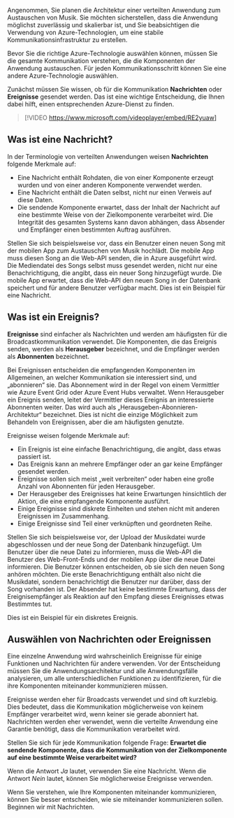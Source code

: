 Angenommen, Sie planen die Architektur einer verteilten Anwendung zum Austauschen von Musik. Sie möchten sicherstellen, dass die Anwendung möglichst zuverlässig und skalierbar ist, und Sie beabsichtigen die Verwendung von Azure-Technologien, um eine stabile Kommunikationsinfrastruktur zu erstellen.

Bevor Sie die richtige Azure-Technologie auswählen können, müssen Sie die gesamte Kommunikation verstehen, die die Komponenten der Anwendung austauschen. Für jeden Kommunikationsschritt können Sie eine andere Azure-Technologie auswählen.

Zunächst müssen Sie wissen, ob für die Kommunikation **Nachrichten** oder **Ereignisse** gesendet werden. Das ist eine wichtige Entscheidung, die Ihnen dabei hilft, einen entsprechenden Azure-Dienst zu finden.

> [!VIDEO https://www.microsoft.com/videoplayer/embed/RE2yuaw]

## <a name="what-is-a-message"></a>Was ist eine Nachricht?
In der Terminologie von verteilten Anwendungen weisen **Nachrichten** folgende Merkmale auf:

- Eine Nachricht enthält Rohdaten, die von einer Komponente erzeugt wurden und von einer anderen Komponente verwendet werden.
- Eine Nachricht enthält die Daten selbst, nicht nur einen Verweis auf diese Daten.
- Die sendende Komponente erwartet, dass der Inhalt der Nachricht auf eine bestimmte Weise von der Zielkomponente verarbeitet wird. Die Integrität des gesamten Systems kann davon abhängen, dass Absender und Empfänger einen bestimmten Auftrag ausführen.

Stellen Sie sich beispielsweise vor, dass ein Benutzer einen neuen Song mit der mobilen App zum Austauschen von Musik hochlädt. Die mobile App muss diesen Song an die Web-API senden, die in Azure ausgeführt wird. Die Mediendatei des Songs selbst muss gesendet werden, nicht nur eine Benachrichtigung, die angibt, dass ein neuer Song hinzugefügt wurde. Die mobile App erwartet, dass die Web-API den neuen Song in der Datenbank speichert und für andere Benutzer verfügbar macht. Dies ist ein Beispiel für eine Nachricht.

## <a name="what-is-an-event"></a>Was ist ein Ereignis?

**Ereignisse** sind einfacher als Nachrichten und werden am häufigsten für die Broadcastkommunikation verwendet. Die Komponenten, die das Ereignis senden, werden als **Herausgeber** bezeichnet, und die Empfänger werden als **Abonnenten** bezeichnet.

Bei Ereignissen entscheiden die empfangenden Komponenten im Allgemeinen, an welcher Kommunikation sie interessiert sind, und „abonnieren“ sie. Das Abonnement wird in der Regel von einem Vermittler wie Azure Event Grid oder Azure Event Hubs verwaltet. Wenn Herausgeber ein Ereignis senden, leitet der Vermittler dieses Ereignis an interessierte Abonnenten weiter. Das wird auch als „Herausgeben-Abonnieren-Architektur“ bezeichnet. Dies ist nicht die einzige Möglichkeit zum Behandeln von Ereignissen, aber die am häufigsten genutzte.

Ereignisse weisen folgende Merkmale auf:

- Ein Ereignis ist eine einfache Benachrichtigung, die angibt, dass etwas passiert ist.
- Das Ereignis kann an mehrere Empfänger oder an gar keine Empfänger gesendet werden.
- Ereignisse sollen sich meist „weit verbreiten“ oder haben eine große Anzahl von Abonnenten für jeden Herausgeber.
- Der Herausgeber des Ereignisses hat keine Erwartungen hinsichtlich der Aktion, die eine empfangende Komponente ausführt.
- Einige Ereignisse sind diskrete Einheiten und stehen nicht mit anderen Ereignissen im Zusammenhang. 
- Einige Ereignisse sind Teil einer verknüpften und geordneten Reihe.  

Stellen Sie sich beispielsweise vor, der Upload der Musikdatei wurde abgeschlossen und der neue Song der Datenbank hinzugefügt. Um Benutzer über die neue Datei zu informieren, muss die Web-API die Benutzer des Web-Front-Ends und der mobilen App über die neue Datei informieren. Die Benutzer können entscheiden, ob sie sich den neuen Song anhören möchten. Die erste Benachrichtigung enthält also nicht die Musikdatei, sondern benachrichtigt die Benutzer nur darüber, dass der Song vorhanden ist. Der Absender hat keine bestimmte Erwartung, dass der Ereignisempfänger als Reaktion auf den Empfang dieses Ereignisses etwas Bestimmtes tut.

Dies ist ein Beispiel für ein diskretes Ereignis.

## <a name="how-to-choose-messages-or-events"></a>Auswählen von Nachrichten oder Ereignissen

Eine einzelne Anwendung wird wahrscheinlich Ereignisse für einige Funktionen und Nachrichten für andere verwenden. Vor der Entscheidung müssen Sie die Anwendungsarchitektur und alle Anwendungsfälle analysieren, um alle unterschiedlichen Funktionen zu identifizieren, für die ihre Komponenten miteinander kommunizieren müssen.

Ereignisse werden eher für Broadcasts verwendet und sind oft kurzlebig. Dies bedeutet, dass die Kommunikation möglicherweise von keinem Empfänger verarbeitet wird, wenn keiner sie gerade abonniert hat. Nachrichten werden eher verwendet, wenn die verteilte Anwendung eine Garantie benötigt, dass die Kommunikation verarbeitet wird.

Stellen Sie sich für jede Kommunikation folgende Frage: **Erwartet die sendende Komponente, dass die Kommunikation von der Zielkomponente auf eine bestimmte Weise verarbeitet wird?**

Wenn die Antwort _Ja_ lautet, verwenden Sie eine Nachricht. Wenn die Antwort _Nein_ lautet, können Sie möglicherweise Ereignisse verwenden.

Wenn Sie verstehen, wie Ihre Komponenten miteinander kommunizieren, können Sie besser entscheiden, wie sie miteinander kommunizieren sollen. Beginnen wir mit Nachrichten.